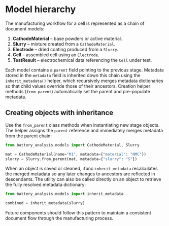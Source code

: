 # Model hierarchy

The manufacturing workflow for a cell is represented as a chain of document models:

1. **CathodeMaterial** – base powders or active material.
2. **Slurry** – mixture created from a `CathodeMaterial`.
3. **Electrode** – dried coating produced from a `Slurry`.
4. **Cell** – assembled cell using an `Electrode`.
5. **TestResult** – electrochemical data referencing the `Cell` under test.

Each model contains a `parent` field pointing to the previous stage. Metadata
stored in the `metadata` field is inherited down this chain using the
`inherit_metadata()` helper, which recursively merges metadata dictionaries so
that child values override those of their ancestors. Creation helper methods
(`from_parent`) automatically set the parent and pre-populate metadata.

## Creating objects with inheritance

Use the ``from_parent`` class methods when instantiating new stage objects. The
helper assigns the ``parent`` reference and immediately merges metadata from the
parent chain:

```python
from battery_analysis.models import CathodeMaterial, Slurry

mat = CathodeMaterial(name="M1", metadata={"material": "NMC"})
slurry = Slurry.from_parent(mat, metadata={"slurry": "S"})
```

When an object is saved or cleaned, :func:`inherit_metadata` recalculates the
merged metadata so any later changes to ancestors are reflected in descendants.
The utility can also be called directly on an object to retrieve the fully
resolved metadata dictionary:

```python
from battery_analysis.models import inherit_metadata

combined = inherit_metadata(slurry)
```

Future components should follow this pattern to maintain a consistent document
flow through the manufacturing process.
